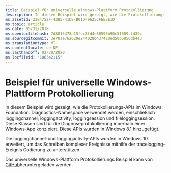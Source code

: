 ```yaml
---
title: Beispiel für universelle Windows-Plattform Protokollierung
description: In diesem Beispiel wird gezeigt, wie die Protokollierungs-APIs im Windows. Foundation. Diagnostics-Namespace verwendet werden, einschließlich loggingchannel, loggingactivity, loggingsession und fileloggingsession.
ms.assetid: 23B4752F-43B5-41DE-B01D-9625CFEE2E1D
ms.topic: article
ms.date: 05/31/2018
ms.openlocfilehash: 7d3815478a15fcc7fd4e80596b90c51689cfd39c
ms.sourcegitcommit: 3e70ae762629e244028b437420ed50b5850db4e3
ms.translationtype: MT
ms.contentlocale: de-DE
ms.lasthandoff: 02/20/2020
ms.locfileid: "106342115"
---
```

# <a name="universal-windows-platform-logging-example"></a>Beispiel für universelle Windows-Plattform Protokollierung

In diesem Beispiel wird gezeigt, wie die Protokollierungs-APIs im Windows. Foundation. Diagnostics-Namespace verwendet werden, einschließlich loggingchannel, loggingactivity, loggingsession und fileloggingsession. Diese Klassen sind für die Diagnoseprotokollierung innerhalb einer Windows-App konzipiert. Diese APIs wurden in Windows 8.1 hinzugefügt.

Die loggingchannel-und loggingactivity-APIs wurden in Windows 10 erweitert, um das Schreiben komplexer Ereignisse mithilfe der tracelogging-Ereignis Codierung zu unterstützen.

Das universelle Windows-Plattform Protokollierungs Beispiel kann von [GitHub](https://github.com/Microsoft/Windows-universal-samples/tree/master/Samples/Logging)heruntergeladen werden.

 

 




